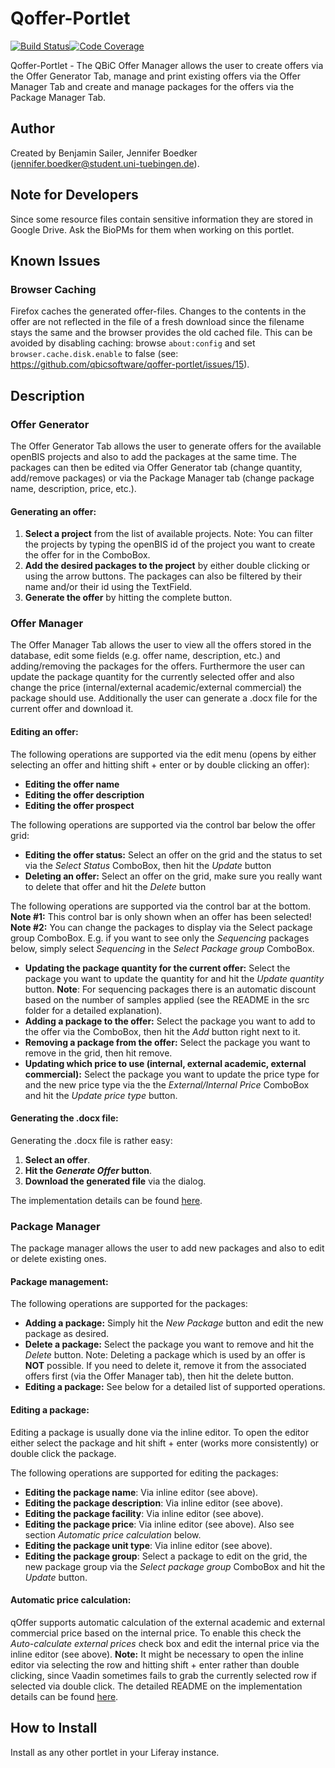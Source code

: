 # Qoffer-Portlet

[![Build Status](https://travis-ci.com/qbicsoftware/qoffer-portlet.svg?branch=development)](https://travis-ci.com/qbicsoftware/qoffer-portlet)[![Code Coverage]( https://codecov.io/gh/qbicsoftware/qoffer-portlet/branch/development/graph/badge.svg)](https://codecov.io/gh/qbicsoftware/qoffer-portlet)

Qoffer-Portlet - The QBiC Offer Manager allows the user to create offers via the Offer Generator Tab, manage and print existing offers via the Offer Manager Tab
and create and manage packages for the offers via the Package Manager Tab.

## Author
Created by Benjamin Sailer, Jennifer Boedker (jennifer.boedker@student.uni-tuebingen.de).


## Note for Developers

Since some resource files contain sensitive information they are stored in Google Drive.
Ask the BioPMs for them when working on this portlet.

## Known Issues
### Browser Caching

Firefox caches the generated offer-files. Changes to the contents
in the offer are not reflected in the file of a fresh download since the filename stays the same
and the browser provides the old cached file. This can be avoided by disabling caching:
 browse `about:config` and set `browser.cache.disk.enable` to false (see: https://github.com/qbicsoftware/qoffer-portlet/issues/15).

## Description
### Offer Generator

The Offer Generator Tab allows the user to generate offers for the
available openBIS projects and also to add the packages at the same time.
The packages can then be edited via Offer Generator tab (change quantity,
add/remove packages) or via the Package Manager tab (change package name,
description, price, etc.).

#### Generating an offer:

1. **Select a project** from the list of available projects. Note: You can
filter the projects by typing the openBIS id of the project you want
to create the offer for in the ComboBox.
2. **Add the desired packages to the project** by either double clicking
or using the arrow buttons. The packages can also be filtered by their
name and/or their id using the TextField.
3. **Generate the offer** by hitting the complete button.


### Offer Manager

The Offer Manager Tab allows the user to view all the offers stored in the
database, edit some fields (e.g. offer name, description, etc.) and
adding/removing the packages for the offers. Furthermore the user can
update the package quantity for the currently selected offer and also
change the price (internal/external academic/external commercial) the
package should use. Additionally the user can
generate a .docx file for the current offer and download it.

#### Editing an offer:

The following operations are supported via the edit menu (opens
by either selecting an offer and hitting shift + enter or by double
clicking an offer):
* **Editing the offer name**
* **Editing the offer description**
* **Editing the offer prospect**

The following operations are supported via the control bar below the
offer grid:
* **Editing the offer status:** Select an offer on the grid and the status
to set via the *Select Status* ComboBox, then hit the *Update* button
* **Deleting an offer:** Select an offer on the grid, make sure you really
want to delete that offer and hit the *Delete* button

The following operations are supported via the control bar at the
bottom. **Note #1:** This control bar is only shown when an offer has been
selected! **Note #2:** You can change the packages to display via the Select
package group ComboBox. E.g. if you want to see only the *Sequencing*
packages below, simply select *Sequencing* in the *Select Package group*
ComboBox.
* **Updating the package quantity for the current offer:** Select the
package you want to update the quantity for and hit the *Update
quantity* button. **Note**: For sequencing packages there is an
automatic discount based on the number of samples applied (see the
README in the src folder for a detailed explanation).
* **Adding a package to the offer:** Select the package you want to add
to the offer via the ComboBox, then hit the *Add* button right next to it.
* **Removing a package from the offer:** Select the package you want to
remove in the grid, then hit remove.
* **Updating which price to use (internal, external academic, external
commercial):** Select the package you want to update the price type for
and the new price type via the the *External/Internal Price* ComboBox and
hit the *Update price type* button.

#### Generating the .docx file:

Generating the .docx file is rather easy:
 1. **Select an offer**.
 2. **Hit the *Generate Offer* button**.
 3. **Download the generated file** via the dialog.

The implementation details can be found [here](https://github.com/qbicsoftware/qoffer/blob/master/src/README.md).


### Package Manager

The package manager allows the user to add new packages and also to edit
or delete existing ones.

#### Package management:

The following operations are supported for the packages:

* **Adding a package:** Simply hit the *New Package* button and edit the
new package as desired.
* **Delete a package:** Select the package you want to remove and hit
the *Delete* button. Note: Deleting a package which is used by an offer
is **NOT** possible. If you need to delete it, remove it from the
associated offers first (via the Offer Manager tab), then hit the
delete button.
* **Editing a package:** See below for a detailed list of supported
operations.

#### Editing a package:

Editing a package is usually done via the inline editor. To open the
editor either select the package and hit shift \+ enter (works more
consistently) or double click the package.

The following operations are supported for editing the packages:

* **Editing the package name**: Via inline editor (see above).
* **Editing the package description**: Via inline editor (see above).
* **Editing the package facility**: Via inline editor (see above).
* **Editing the package price**: Via inline editor (see above). Also see
section *Automatic price calculation* below.
* **Editing the package unit type**: Via inline editor (see above).
* **Editing the package group**: Select a package to edit on the grid,
 the new package group via the *Select package group* ComboBox and
hit the *Update* button.


#### Automatic price calculation:

qOffer supports automatic calculation of the external academic and
external commercial price based on the internal price. To enable this
check the *Auto-calculate external prices* check box and edit the
internal price via the inline editor (see above). **Note:** It might be
necessary to open the inline editor via selecting the row and hitting
shift \+ enter rather than double clicking, since Vaadin sometimes fails
to grab the currently selected row if selected via double click. The
detailed README on the implementation details can be found [here](https://github.com/qbicsoftware/qoffer/blob/master/src/README.md).


## How to Install

Install as any other portlet in your Liferay instance.
